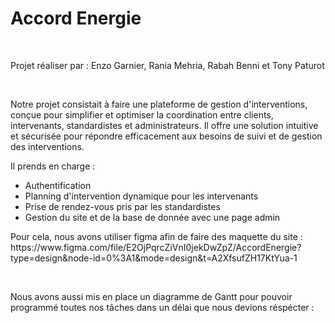 <h1> Accord Energie </h1>
</br>
<p> Projet réaliser par : Enzo Garnier, Rania Mehria, Rabah Benni et Tony Paturot </p>
</br>
<p> Notre projet consistait à faire une plateforme de gestion d'interventions, conçue pour simplifier et optimiser la coordination entre clients, intervenants, standardistes et administrateurs. Il offre une solution intuitive et sécurisée pour répondre efficacement aux besoins de suivi et de gestion des interventions. </p>

<p> Il prends en charge : </p>
<ul>
  <li> Authentification</li>
  <li> Planning d'intervention dynamique pour les intervenants </li>
  <li> Prise de rendez-vous pris par les standardistes </li>
  <li> Gestion du site et de la base de donnée avec une page admin </li>
</ul>

<p> Pour cela, nous avons utiliser figma afin de faire des maquette du site :  </br> https://www.figma.com/file/E2OjPqrcZiVnI0jekDwZpZ/AccordEnergie?type=design&node-id=0%3A1&mode=design&t=A2XfsufZH17KtYua-1 </p>
</br>
<p> Nous avons aussi mis en place un diagramme de Gantt pour pouvoir programmé toutes nos tâches dans un délai que nous devions réspécter :</p>
